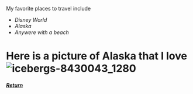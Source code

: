 My favorite places to travel include
- _Disney World_
- _Alaska_
- _Anywere with a beach_
# Here is a picture of Alaska that I love ![icebergs-8430043_1280](https://github.com/user-attachments/assets/d40593f0-ac1c-4615-801b-5ca8b194f658)

##### [Return](README.md)
